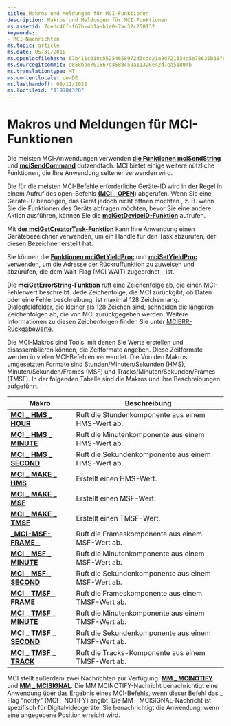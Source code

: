 ```yaml
---
title: Makros und Meldungen für MCI-Funktionen
description: Makros und Meldungen für MCI-Funktionen
ms.assetid: 7cedc46f-f67b-4b1a-b1e0-7ac32c250132
keywords:
- MCI-Nachrichten
ms.topic: article
ms.date: 05/31/2018
ms.openlocfilehash: 67b411c018c55254658972d3cdc21a9d721334d5e78635b38f636892e2c80797
ms.sourcegitcommit: e858bbe701567d4583c50a11326e42d7ea51804b
ms.translationtype: MT
ms.contentlocale: de-DE
ms.lasthandoff: 08/11/2021
ms.locfileid: "119784320"
---
```

# <a name="mci-functions-macros-and-messages"></a>Makros und Meldungen für MCI-Funktionen

Die meisten MCI-Anwendungen verwenden [**die Funktionen mciSendString**](/previous-versions//dd757161(v=vs.85)) und [**mciSendCommand**](/previous-versions//dd757160(v=vs.85)) dutzendfach. MCI bietet einige weitere nützliche Funktionen, die Ihre Anwendung seltener verwenden wird.

Die für die meisten MCI-Befehle erforderliche Geräte-ID [](open.md) wird in der Regel in einem Aufruf des open-Befehls [**(MCI \_ OPEN**](mci-open.md)) abgerufen. Wenn Sie eine Geräte-ID benötigen, das Gerät jedoch nicht öffnen möchten , z. B. wenn Sie die Funktionen des Geräts abfragen möchten, bevor Sie eine andere Aktion ausführen, können Sie die [**mciGetDeviceID-Funktion**](/previous-versions//dd757156(v=vs.85)) aufrufen.

Mit [**der mciGetCreatorTask-Funktion**](/previous-versions//dd757155(v=vs.85)) kann Ihre Anwendung einen Gerätebezeichner verwenden, um ein Handle für den Task abzurufen, der diesen Bezeichner erstellt hat.

Sie können die [**Funktionen mciGetYieldProc**](/previous-versions//dd757159(v=vs.85)) und [**mciSetYieldProc**](/previous-versions//dd757163(v=vs.85)) verwenden, um die Adresse der Rückruffunktion zu zuweisen und abzurufen, die dem Wait-Flag (MCI WAIT) zugeordnet \_ ist.

Die [**mciGetErrorString-Funktion**](/previous-versions//dd757158(v=vs.85)) ruft eine Zeichenfolge ab, die einen MCI-Fehlerwert beschreibt. Jede Zeichenfolge, die MCI zurückgibt, ob Daten oder eine Fehlerbeschreibung, ist maximal 128 Zeichen lang. Dialogfeldfelder, die kleiner als 128 Zeichen sind, schneiden die längeren Zeichenfolgen ab, die von MCI zurückgegeben werden. Weitere Informationen zu diesen Zeichenfolgen finden Sie unter [MCIERR-Rückgabewerte.](mcierr-return-values.md)

Die MCI-Makros sind Tools, mit denen Sie Werte erstellen und disassemblieren können, die Zeitformate angeben. Diese Zeitformate werden in vielen MCI-Befehlen verwendet. Die Von den Makros umgesetzten Formate sind Stunden/Minuten/Sekunden (HMS), Minuten/Sekunden/Frames (MSF) und Tracks/Minuten/Sekunden/Frames (TMSF). In der folgenden Tabelle sind die Makros und ihre Beschreibungen aufgeführt.



| Makro                                        | Beschreibung                                        |
|----------------------------------------------|----------------------------------------------------|
| [**MCI \_ HMS \_ HOUR**](mci-hms-hour.md)       | Ruft die Stundenkomponente aus einem HMS-Wert ab.   |
| [**MCI \_ HMS \_ MINUTE**](mci-hms-minute.md)   | Ruft die Minutenkomponente aus einem HMS-Wert ab. |
| [**MCI \_ HMS \_ SECOND**](mci-hms-second.md)   | Ruft die Sekundenkomponente aus einem HMS-Wert ab. |
| [**MCI \_ MAKE \_ HMS**](mci-make-hms.md)       | Erstellt einen HMS-Wert.                              |
| [**MCI \_ MAKE \_ MSF**](mci-make-msf.md)       | Erstellt einen MSF-Wert.                              |
| [**MCI \_ MAKE \_ TMSF**](mci-make-tmsf.md)     | Erstellt einen TMSF-Wert.                              |
| [**\_MCI-MSF-FRAME \_**](/previous-versions//dd743438(v=vs.85))     | Ruft die Frameskomponente aus einem MSF-Wert ab.  |
| [**MCI \_ MSF \_ MINUTE**](mci-msf-minute.md)   | Ruft die Minutenkomponente aus einem MSF-Wert ab. |
| [**MCI \_ MSF \_ SECOND**](mci-msf-second.md)   | Ruft die Sekundenkomponente aus einem MSF-Wert ab. |
| [**MCI \_ TMSF \_ FRAME**](mci-tmsf-frame.md)   | Ruft die Frameskomponente aus einem TMSF-Wert ab.  |
| [**MCI \_ TMSF \_ MINUTE**](mci-tmsf-minute.md) | Ruft die Minutenkomponente aus einem TMSF-Wert ab. |
| [**MCI \_ TMSF \_ SECOND**](mci-tmsf-second.md) | Ruft die Sekundenkomponente aus einem TMSF-Wert ab. |
| [**MCI \_ TMSF \_ TRACK**](mci-tmsf-track.md)   | Ruft die Tracks-Komponente aus einem TMSF-Wert ab.  |



 

MCI stellt außerdem zwei Nachrichten zur Verfügung: [**MM \_ MCINOTIFY**](mm-mcinotify.md) und [**MM \_ MCISIGNAL**](mm-mcisignal.md). Die MM MCINOTIFY-Nachricht benachrichtigt eine Anwendung über das Ergebnis eines MCI-Befehls, wenn dieser Befehl das \_ Flag "notify" (MCI \_ NOTIFY) angibt. Die MM \_ MCISIGNAL-Nachricht ist spezifisch für Digitalvideogeräte. Sie benachrichtigt die Anwendung, wenn eine angegebene Position erreicht wird.

 

 
